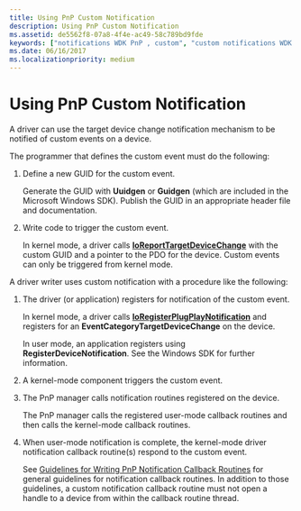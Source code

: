 ```yaml
---
title: Using PnP Custom Notification
description: Using PnP Custom Notification
ms.assetid: de5562f8-07a8-4f4e-ac49-58c789bd9fde
keywords: ["notifications WDK PnP , custom", "custom notifications WDK PnP", "notifications WDK PnP , target device changes", "target device change notifications WDK PnP", "EventCategoryTargetDeviceChange notification"]
ms.date: 06/16/2017
ms.localizationpriority: medium
---
```


# Using PnP Custom Notification





A driver can use the target device change notification mechanism to be notified of custom events on a device.

The programmer that defines the custom event must do the following:

1.  Define a new GUID for the custom event.

    Generate the GUID with **Uuidgen** or **Guidgen** (which are included in the Microsoft Windows SDK). Publish the GUID in an appropriate header file and documentation.

2.  Write code to trigger the custom event.

    In kernel mode, a driver calls [**IoReportTargetDeviceChange**](https://msdn.microsoft.com/library/windows/hardware/ff549625) with the custom GUID and a pointer to the PDO for the device. Custom events can only be triggered from kernel mode.

A driver writer uses custom notification with a procedure like the following:

1.  The driver (or application) registers for notification of the custom event.

    In kernel mode, a driver calls [**IoRegisterPlugPlayNotification**](https://msdn.microsoft.com/library/windows/hardware/ff549526) and registers for an **EventCategoryTargetDeviceChange** on the device.

    In user mode, an application registers using **RegisterDeviceNotification**. See the Windows SDK for further information.

2.  A kernel-mode component triggers the custom event.

3.  The PnP manager calls notification routines registered on the device.

    The PnP manager calls the registered user-mode callback routines and then calls the kernel-mode callback routines.

4.  When user-mode notification is complete, the kernel-mode driver notification callback routine(s) respond to the custom event.

    See [Guidelines for Writing PnP Notification Callback Routines](guidelines-for-writing-pnp-notification-callback-routines.md) for general guidelines for notification callback routines. In addition to those guidelines, a custom notification callback routine must not open a handle to a device from within the callback routine thread.

 

 




